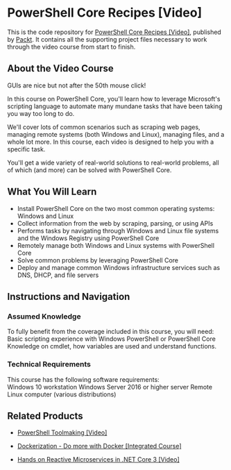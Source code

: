 # PowerShell Core Recipes [Video]
This is the code repository for [PowerShell Core Recipes [Video]](https://www.packtpub.com/virtualization-and-cloud/powershell-core-recipes-video?utm_source=github&utm_medium=repository&utm_campaign=9781789956788), published by [Packt](https://www.packtpub.com/?utm_source=github). It contains all the supporting project files necessary to work through the video course from start to finish.
## About the Video Course
GUIs are nice but not after the 50th mouse click! 

In this course on PowerShell Core, you'll learn how to leverage Microsoft's scripting language to automate many mundane tasks that have been taking you way too long to do.

We'll cover lots of common scenarios such as scraping web pages, managing remote systems (both Windows and Linux), managing files, and a whole lot more. In this course, each video is designed to help you with a specific task. 

You'll get a wide variety of real-world solutions to real-world problems, all of which (and more) can be solved with PowerShell Core.

<H2>What You Will Learn</H2>
<DIV class=book-info-will-learn-text>
<UL>
<LI>Install PowerShell Core on the two most common operating systems: Windows and Linux 
<LI>Collect information from the web by scraping, parsing, or using APIs 
<LI>Performs tasks by navigating through Windows and Linux file systems and the Windows Registry using PowerShell Core 
<LI>Remotely manage both Windows and Linux systems with PowerShell Core 
<LI>Solve common problems by leveraging PowerShell Core&nbsp; 
<LI>Deploy and manage common Windows infrastructure services such as DNS, DHCP, and file servers </LI></UL></DIV>

## Instructions and Navigation
### Assumed Knowledge
To fully benefit from the coverage included in this course, you will need:<br/>
Basic scripting experience with Windows PowerShell or PowerShell Core
Knowledge on  cmdlet, how variables are used and understand functions.
### Technical Requirements
This course has the following software requirements:<br/>
Windows 10 workstation
Windows Server 2016 or higher server
Remote Linux computer (various distributions)


## Related Products
* [PowerShell Toolmaking [Video]](https://www.packtpub.com/virtualization-and-cloud/powershell-toolmaking-video?utm_source=github&utm_medium=repository&utm_campaign=9781789131055)

* [Dockerization - Do more with Docker [Integrated Course]](https://www.packtpub.com/virtualization-and-cloud/dockerization-do-more-docker-integrated-course?utm_source=github&utm_medium=repository&utm_campaign=9781788394857)

* [Hands on Reactive Microservices in .NET Core 3 [Video]](https://www.packtpub.com/application-development/hands-reactive-microservices-net-core-3-video?utm_source=github&utm_medium=repository&utm_campaign=9781789952957)

